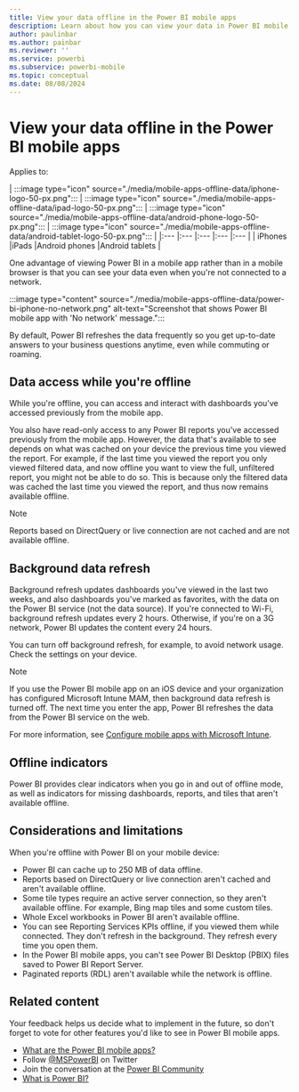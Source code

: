 ```yaml
---
title: View your data offline in the Power BI mobile apps
description: Learn about how you can view your data in Power BI mobile apps when you're not connected to a network.
author: paulinbar
ms.author: painbar
ms.reviewer: ''
ms.service: powerbi
ms.subservice: powerbi-mobile
ms.topic: conceptual
ms.date: 08/08/2024
---
```


# View your data offline in the Power BI mobile apps

Applies to:

| :::image type="icon" source="./media/mobile-apps-offline-data/iphone-logo-50-px.png"::: | :::image type="icon" source="./media/mobile-apps-offline-data/ipad-logo-50-px.png"::: | :::image type="icon" source="./media/mobile-apps-offline-data/android-phone-logo-50-px.png"::: | :::image type="icon" source="./media/mobile-apps-offline-data/android-tablet-logo-50-px.png"::: |
|:--- |:--- |:--- |:--- |:--- |
| iPhones |iPads |Android phones |Android tablets |

One advantage of viewing Power BI in a mobile app rather than in a mobile browser is that you can see your data even when you're not connected to a network.

:::image type="content" source="./media/mobile-apps-offline-data/power-bi-iphone-no-network.png" alt-text="Screenshot that shows Power BI mobile app with 'No network' message.":::

By default, Power BI refreshes the data frequently so you get up-to-date answers to your business questions anytime, even while commuting or roaming.

## Data access while you're offline

While you're offline, you can access and interact with dashboards you've accessed previously from the mobile app.

You also have read-only access to any Power BI reports you've accessed previously from the mobile app. However, the data that's available to see depends on what was cached on your device the previous time you viewed the report. For example, if the last time you viewed the report you only viewed filtered data, and now offline you want to view the full, unfiltered report, you might not be able to do so. This is because only the filtered data was cached the last time you viewed the report, and thus now remains available offline.

>[!NOTE]
> Reports based on DirectQuery or live connection are not cached and are not available offline.

## Background data refresh

Background refresh updates dashboards you've viewed in the last two weeks, and also dashboards you've marked as favorites, with the data on the Power BI service (not the data source). If you're connected to Wi-Fi, background refresh updates every 2 hours. Otherwise, if you're on a 3G network, Power BI updates the content every 24 hours.

You can turn off background refresh, for example, to avoid network usage. Check the settings on your device.

> [!NOTE]
> If you use the Power BI mobile app on an iOS device and your organization has configured Microsoft Intune MAM, then background data refresh is turned off. The next time you enter the app, Power BI refreshes the data from the Power BI service on the web.
>
> For more information, see [Configure mobile apps with Microsoft Intune](../../enterprise/service-admin-mobile-intune.md).

## Offline indicators

Power BI provides clear indicators when you go in and out of offline mode, as well as indicators for missing dashboards, reports, and tiles that aren't available offline.

## Considerations and limitations

When you're offline with Power BI on your mobile device:

* Power BI can cache up to 250 MB of data offline.
* Reports based on DirectQuery or live connection aren't cached and aren't available offline.
* Some tile types require an active server connection, so they aren't available offline. For example, Bing map tiles and some custom tiles.
* Whole Excel workbooks in Power BI aren't available offline.
* You can see Reporting Services KPIs offline, if you viewed them while connected. They don't refresh in the background. They refresh every time you open them.
* In the Power BI mobile apps, you can't see Power BI Desktop (PBIX) files saved to Power BI Report Server.
* Paginated reports (RDL) aren't available while the network is offline.

## Related content

Your feedback helps us decide what to implement in the future, so don't forget to vote for other features you'd like to see in Power BI mobile apps.

* [What are the Power BI mobile apps?](mobile-apps-for-mobile-devices.md)
* Follow [@MSPowerBI](https://twitter.com/mspowerbi) on Twitter
* Join the conversation at the [Power BI Community](https://community.powerbi.com/)
* [What is Power BI?](../../fundamentals/power-bi-overview.md)
